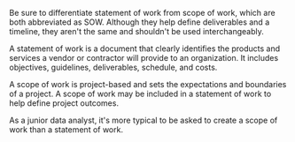 Be sure to differentiate statement of work from scope of work, which are both abbreviated as SOW. Although they help define deliverables and a timeline, they aren't the same and shouldn't be used interchangeably.

A statement of work is a document that clearly identifies the products and services a vendor or contractor will provide to an organization. It includes objectives, guidelines, deliverables, schedule, and costs. 

A scope of work is project-based and sets the expectations and boundaries of a project. A scope of work may be included in a statement of work to help define project outcomes. 

As a junior data analyst, it's more typical to be asked to create a scope of work than a statement of work.